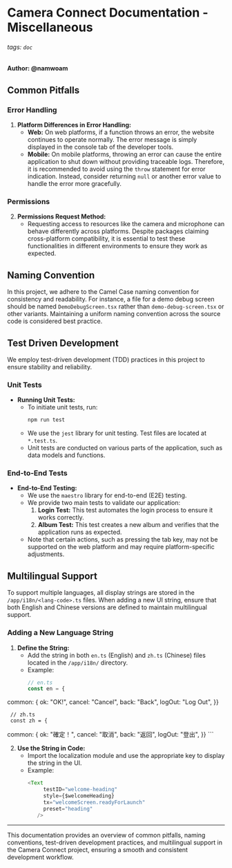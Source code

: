 # Camera Connect Documentation - Miscellaneous

###### tags: `doc`

#### Author: @namwoam

## Common Pitfalls

### Error Handling

1. **Platform Differences in Error Handling:**
   - **Web:** On web platforms, if a function throws an error, the website continues to operate normally. The error message is simply displayed in the console tab of the developer tools.
   - **Mobile:** On mobile platforms, throwing an error can cause the entire application to shut down without providing traceable logs. Therefore, it is recommended to avoid using the `throw` statement for error indication. Instead, consider returning `null` or another error value to handle the error more gracefully.

### Permissions

2. **Permissions Request Method:**
   - Requesting access to resources like the camera and microphone can behave differently across platforms. Despite packages claiming cross-platform compatibility, it is essential to test these functionalities in different environments to ensure they work as expected.

## Naming Convention

In this project, we adhere to the Camel Case naming convention for consistency and readability. For instance, a file for a demo debug screen should be named `DemoDebugScreen.tsx` rather than `demo-debug-screen.tsx` or other variants. Maintaining a uniform naming convention across the source code is considered best practice.

## Test Driven Development

We employ test-driven development (TDD) practices in this project to ensure stability and reliability.

### Unit Tests

- **Running Unit Tests:**
  - To initiate unit tests, run:
    ```bash
    npm run test
    ```
  - We use the `jest` library for unit testing. Test files are located at `*.test.ts`.
  - Unit tests are conducted on various parts of the application, such as data models and functions.

### End-to-End Tests

- **End-to-End Testing:**
  - We use the `maestro` library for end-to-end (E2E) testing.
  - We provide two main tests to validate our application:
    1. **Login Test:** This test automates the login process to ensure it works correctly.
    2. **Album Test:** This test creates a new album and verifies that the application runs as expected.
  - Note that certain actions, such as pressing the tab key, may not be supported on the web platform and may require platform-specific adjustments.

## Multilingual Support

To support multiple languages, all display strings are stored in the `/app/i18n/<lang-code>.ts` files. When adding a new UI string, ensure that both English and Chinese versions are defined to maintain multilingual support.

### Adding a New Language String

1. **Define the String:**
   - Add the string in both `en.ts` (English) and `zh.ts` (Chinese) files located in the `/app/i18n/` directory.
   - Example:
     ```typescript
     // en.ts
     const en = {
  common: {
    ok: "OK!",
    cancel: "Cancel",
    back: "Back",
    logOut: "Log Out",
  }}

     // zh.ts
     const zh = {
  common: {
    ok: "確定！",
    cancel: "取消",
    back: "返回",
    logOut: "登出",
  }}
     ```

2. **Use the String in Code:**
   - Import the localization module and use the appropriate key to display the string in the UI.
   - Example:
     ```typescript
     <Text
          testID="welcome-heading"
          style={$welcomeHeading}
          tx="welcomeScreen.readyForLaunch"
          preset="heading"
        />
     ```

---

This documentation provides an overview of common pitfalls, naming conventions, test-driven development practices, and multilingual support in the Camera Connect project, ensuring a smooth and consistent development workflow.